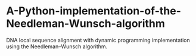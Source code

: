 # A-Python-implementation-of-the-Needleman-Wunsch-algorithm
DNA local sequence alignment with dynamic programming implementation using the Needleman–Wunsch algorithm.

